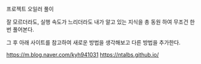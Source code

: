 프로젝트 오일러 풀이

잘 모르더라도, 실행 속도가 느리더라도 내가 알고 있는 지식을 총 동원 하여 무조건 한번 풀어본다.

그 후 아래 사이트를 참고하여 새로운 방법을 생각해보고 다른 방법을 추가한다.

https://m.blog.naver.com/kyh941031
https://ntalbs.github.io/